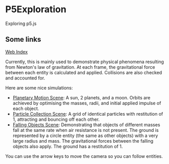 # P5Exploration
Exploring p5.js

## Some links

[Web Index](https://devdudesami.github.io/P5Exploration/)

Currently, this is mainly used to demonstrate physical phenomena resulting from Newton's law of gravitation. At each frame, the gravitational force between each entity is calculated and applied. Collisions are also checked and accounted for.

Here are some nice simulations:

- [Planetary Motion Scene](https://devdudesami.github.io/P5Exploration/physics-engine/PlanetaryMotion.html): A sun, 2 planets, and a moon. Orbits are achieved by optimising the masses, radii, and initial applied impulse of each object.
- [Particle Collection Scene](https://devdudesami.github.io/P5Exploration/physics-engine/ParticleCollection.html): A grid of identical particles with restitution of 1, attracting and bouncing off each other.
- [Falling Objects Scene](https://devdudesami.github.io/P5Exploration/physics-engine/FallingObjects.html): Demonstrating that objects of different masses fall at the same rate when air resistance is not present. The ground is represented by a circle entity (the same as other objects) with a very large radius and mass. The gravitational forces between the falling objects also apply. The ground has a restitution of 1.

You can use the arrow keys to move the camera so you can follow entities.
